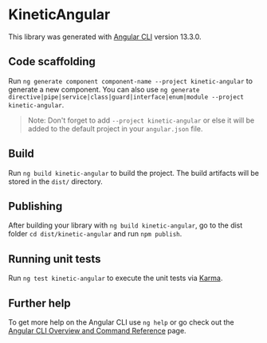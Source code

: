 # KineticAngular

This library was generated with [Angular CLI](https://github.com/angular/angular-cli) version 13.3.0.

## Code scaffolding

Run `ng generate component component-name --project kinetic-angular` to generate a new component. You can also use `ng generate directive|pipe|service|class|guard|interface|enum|module --project kinetic-angular`.
> Note: Don't forget to add `--project kinetic-angular` or else it will be added to the default project in your `angular.json` file. 

## Build

Run `ng build kinetic-angular` to build the project. The build artifacts will be stored in the `dist/` directory.

## Publishing

After building your library with `ng build kinetic-angular`, go to the dist folder `cd dist/kinetic-angular` and run `npm publish`.

## Running unit tests

Run `ng test kinetic-angular` to execute the unit tests via [Karma](https://karma-runner.github.io).

## Further help

To get more help on the Angular CLI use `ng help` or go check out the [Angular CLI Overview and Command Reference](https://angular.io/cli) page.
